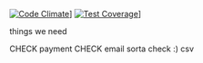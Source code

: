 [![Code Climate](https://codeclimate.com/github/Pratt0923/adopt_me_right_meow/badges/gpa.svg)](https://codeclimate.com/github/Pratt0923/adopt_me_right_meow)] [![Test Coverage](https://codeclimate.com/github/Pratt0923/adopt_me_right_meow/badges/coverage.svg)](https://codeclimate.com/github/Pratt0923/adopt_me_right_meow/coverage)]



things we need

CHECK payment
CHECK email
sorta check :) csv
